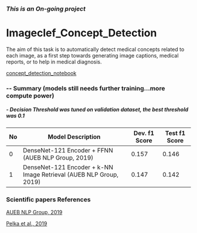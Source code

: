 ### ***This is an On-going project***



# Imageclef_Concept_Detection
The aim of this task is to automatically detect medical concepts related to each image, as a first step towards generating image captions, medical reports, or to help in medical diagnosis.

[concept_detection_notebook](https://github.com/AdeboyeML/Imageclef_Concept_Detection/blob/master/concept_detection_full_roco_dataset.ipynb)


### -- Summary (models still needs further training...more compute power)

##### - Decision Threshold was tuned on validation dataset, the best threshold was 0.1

No | Model Description | Dev. f1 Score | Test f1 Score
--- | --- | --- | ---
0 | DenseNet-121 Encoder + FFNN (AUEB NLP Group, 2019) | 0.157 | 0.146
1 | DenseNet-121 Encoder + k-NN Image Retrieval (AUEB NLP Group, 2019) | 0.147 | 0.142

### Scientific papers References

[AUEB NLP Group, 2019](http://ceur-ws.org/Vol-2380/paper_136.pdf)

[Pelka et al., 2019](http://ceur-ws.org/Vol-2380/paper_245.pdf)
